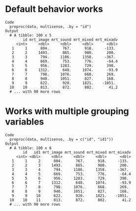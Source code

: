 # Default behavior works

    Code
      preproc(data, multisense, .by = "id")
    Output
      # A tibble: 100 x 5
            id mrt_image mrt_sound mrt_mixed mrt_mixadv
         <int>     <dbl>     <dbl>     <dbl>      <dbl>
       1     1      804.      767.      918.     -133. 
       2     2     1493.      865.      980.      200. 
       3     3      794.     1186.     1358.     -367. 
       4     4      669.      753.      776.      -64.4
       5     5      956.     1283.      729.      390. 
       6     6     1312.      648.     1074.      -93.9
       7     7      798.     1076.      668.      269. 
       8     8      940.     1051.      827.      168. 
       9     9      622.      920.     1821.    -1051. 
      10    10      813.      872.      802.       41.2
      # ... with 90 more rows

# Works with multiple grouping variables

    Code
      preproc(data, multisense, .by = c("id", "id1"))
    Output
      # A tibble: 100 x 6
            id   id1 mrt_image mrt_sound mrt_mixed mrt_mixadv
         <int> <dbl>     <dbl>     <dbl>     <dbl>      <dbl>
       1     1     2      804.      767.      918.     -133. 
       2     2     3     1493.      865.      980.      200. 
       3     3     4      794.     1186.     1358.     -367. 
       4     4     5      669.      753.      776.      -64.4
       5     5     6      956.     1283.      729.      390. 
       6     6     7     1312.      648.     1074.      -93.9
       7     7     8      798.     1076.      668.      269. 
       8     8     9      940.     1051.      827.      168. 
       9     9    10      622.      920.     1821.    -1051. 
      10    10    11      813.      872.      802.       41.2
      # ... with 90 more rows

